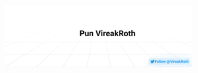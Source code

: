 <a href="https://www.linkedin.com/in/vireakroth-pun-9565141a6/"><img alt="Follow @VireakRoth Pun on Linkedin" src="https://github.com/Punvireakroth/Punvireakroth/blob/main/assets/header.svg"/></a>